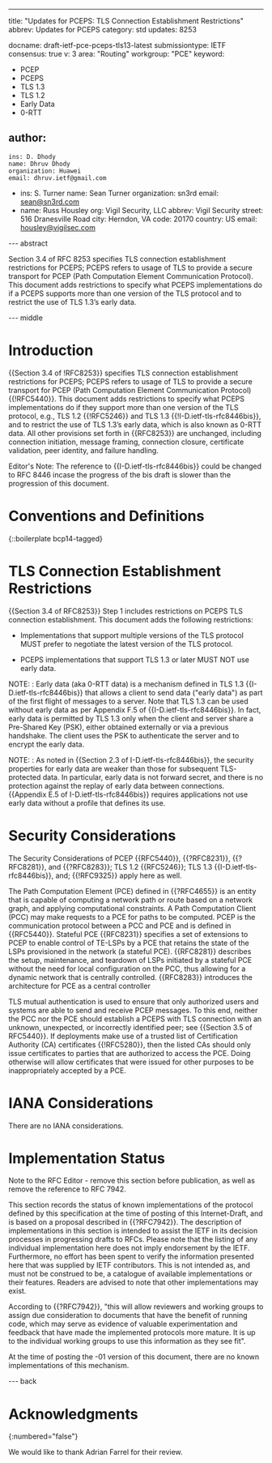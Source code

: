 ---
title: "Updates for PCEPS: TLS Connection Establishment Restrictions"
abbrev: Updates for PCEPS
category: std
updates: 8253

docname: draft-ietf-pce-pceps-tls13-latest
submissiontype: IETF
consensus: true
v: 3
area: "Routing"
workgroup: "PCE"
keyword:
 - PCEP
 - PCEPS
 - TLS 1.3
 - TLS 1.2
 - Early Data
 - 0-RTT

author:
 -
    ins: D. Dhody
    name: Dhruv Dhody
    organization: Huawei
    email: dhruv.ietf@gmail.com
 -
    ins: S. Turner
    name: Sean Turner
    organization: sn3rd
    email: sean@sn3rd.com
 -
    name: Russ Housley
    org: Vigil Security, LLC
    abbrev: Vigil Security
    street: 516 Dranesville Road
    city: Herndon, VA
    code: 20170
    country: US
    email: housley@vigilsec.com

--- abstract

Section 3.4 of RFC 8253 specifies TLS connection establishment restrictions
for PCEPS; PCEPS refers to usage of TLS to provide a secure transport for
PCEP (Path Computation Element Communication Protocol).  This document adds
restrictions to specify what PCEPS implementations do if a PCEPS supports
more than one version of the TLS protocol and to restrict the use of
TLS 1.3’s early data.


--- middle

# Introduction

{{Section 3.4 of !RFC8253}} specifies TLS connection establishment
restrictions for PCEPS; PCEPS refers to usage of TLS to
provide a secure transport for PCEP (Path Computation Element
Communication Protocol) {{!RFC5440}}.  This document adds restrictions to specify
what PCEPS implementations do if they support more than one version of
the TLS protocol, e.g., TLS 1.2 {{!RFC5246}} and
TLS 1.3 {{!I-D.ietf-tls-rfc8446bis}}, and to restrict the use of
TLS 1.3’s early data, which is also known as 0-RTT data. All other
provisions set forth in {{RFC8253}} are unchanged, including connection
initiation, message framing, connection closure, certificate validation,
peer identity, and failure handling.

<aside markdown="block">
  Editor's Note: The reference to {{I-D.ietf-tls-rfc8446bis}} could
  be changed to RFC 8446 incase the progress of the bis draft is
  slower than the progression of this document.
</aside>


# Conventions and Definitions

{::boilerplate bcp14-tagged}


# TLS Connection Establishment Restrictions

{{Section 3.4 of RFC8253}} Step 1 includes restrictions on PCEPS TLS connection
establishment. This document adds the following restrictions:

* Implementations that support multiple versions of the TLS protocol MUST
prefer to negotiate the latest version of the TLS protocol.

* PCEPS implementations that support TLS 1.3 or later MUST NOT use early data.

NOTE:
: Early data (aka 0-RTT data) is a mechanism defined in TLS 1.3
  {{I-D.ietf-tls-rfc8446bis}} that allows a client to send data ("early
  data") as part of the first flight of messages to a server.  Note
  that TLS 1.3 can be used without early data as per Appendix F.5 of
  {{I-D.ietf-tls-rfc8446bis}}.  In fact, early data is permitted by TLS
  1.3 only when the client and server share a Pre-Shared Key (PSK),
  either obtained externally or via a previous handshake.  The client
  uses the PSK to authenticate the server and to encrypt the early
  data.

NOTE:
: As noted in {{Section 2.3 of I-D.ietf-tls-rfc8446bis}}, the security
  properties for early data are weaker than those for subsequent TLS-
  protected data.  In particular, early data is not forward secret, and
  there is no protection against the replay of early data between
  connections.  {{Appendix E.5 of I-D.ietf-tls-rfc8446bis}} requires
  applications not use early data without a profile that defines its
  use.

# Security Considerations

The Security Considerations of PCEP {{RFC5440}}, {{?RFC8231}},
{{?RFC8281}}, and {{?RFC8283}}; TLS 1.2 {{RFC5246}}; TLS 1.3 {{I-D.ietf-tls-rfc8446bis}},
and; {{!RFC9325}} apply here as well.

The Path Computation Element (PCE) defined in {{?RFC4655}} is an entity
that is capable of computing a network path or route based on a
network graph, and applying computational constraints.  A Path
Computation Client (PCC) may make requests to a PCE for paths to be
computed. PCEP is the communication protocol between a PCC and PCE and is
defined in {{RFC5440}}. Stateful PCE {{RFC8231}} specifies a set of extensions to PCEP to
enable control of TE-LSPs by a PCE that retains the state of the LSPs
provisioned in the network (a stateful PCE).  {{RFC8281}} describes the
setup, maintenance, and teardown of LSPs initiated by a stateful PCE
without the need for local configuration on the PCC, thus allowing
for a dynamic network that is centrally controlled.  {{RFC8283}}
introduces the architecture for PCE as a central controller

TLS mutual authentication is used to ensure that only authorized users
and systems are able to send and receive PCEP messages. To this end,
neither the PCC nor the PCE should establish a PCEPS with TLS connection
with an unknown, unexpected, or incorrectly identified peer; see
{{Section 3.5 of RFC5440}}. If deployments make use of a trusted list of
Certification Authority (CA) certificates {{!RFC5280}}, then the listed
CAs should only issue certificates to parties that are authorized to
access the PCE. Doing otherwise will allow certificates that were issued
for other purposes to be inappropriately accepted by a PCE.


# IANA Considerations

There are no IANA considerations.

# Implementation Status

<aside markdown="block">
  Note to the RFC Editor - remove this section before publication, as
  well as remove the reference to RFC 7942.
</aside>

This section records the status of known implementations of the
protocol defined by this specification at the time of posting of this
Internet-Draft, and is based on a proposal described in {{?RFC7942}}.
The description of implementations in this section is intended to
assist the IETF in its decision processes in progressing drafts to
RFCs.  Please note that the listing of any individual implementation
here does not imply endorsement by the IETF.  Furthermore, no effort
has been spent to verify the information presented here that was
supplied by IETF contributors.  This is not intended as, and must not
be construed to be, a catalogue of available implementations or their
features.  Readers are advised to note that other implementations may
exist.

According to {{?RFC7942}}, "this will allow reviewers and working groups
to assign due consideration to documents that have the benefit of
running code, which may serve as evidence of valuable experimentation
and feedback that have made the implemented protocols more mature.
It is up to the individual working groups to use this information as
they see fit".

At the time of posting the -01 version of this document, there are no
known implementations of this mechanism.


--- back

# Acknowledgments
{:numbered="false"}

We would like to thank Adrian Farrel for their review.
